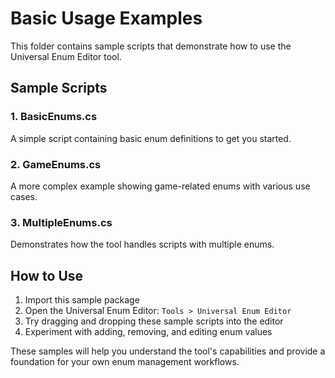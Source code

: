 # Basic Usage Examples

This folder contains sample scripts that demonstrate how to use the Universal Enum Editor tool.

## Sample Scripts

### 1. BasicEnums.cs
A simple script containing basic enum definitions to get you started.

### 2. GameEnums.cs
A more complex example showing game-related enums with various use cases.

### 3. MultipleEnums.cs
Demonstrates how the tool handles scripts with multiple enums.

## How to Use

1. Import this sample package
2. Open the Universal Enum Editor: `Tools > Universal Enum Editor`
3. Try dragging and dropping these sample scripts into the editor
4. Experiment with adding, removing, and editing enum values

These samples will help you understand the tool's capabilities and provide a foundation for your own enum management workflows.
